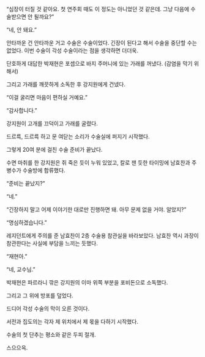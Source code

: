 “심장이 터질 것 같아요. 첫 연주회 때도 이 정도는 아니었던 것 같은데. 그냥 다음에 수술받으면 안 될까요?”

“네, 안 돼요.”

안타까운 건 안타까운 거고 수술은 수술이었다. 긴장이 된다고 해서 수술을 중단할 수는 없었다. 이번 수술이 각성 수술이라는 점을 생각하면 더더욱.

단호하게 대답한 박재현은 포셉으로 바지 주머니에 있는 가래를 꺼냈다. (감염을 막기 위해서)

그리고 가래를 깨끗하게 소독한 후 강지원에게 건넸다.

“이걸 굴리면 마음이 편하실 거예요.”

“감사합니다.”

강지원이 고개를 끄덕이고 가래를 굴렸다.

드르륵, 드르륵 하고 문 여닫는 소리가 수술실에 퍼지기 시작했다.

그렇게 20여 분에 걸친 수술 준비가 끝났다.

수면 마취를 한 강지원은 쥐 죽은 듯이 누워 있었고, 칼로 잰 듯한 타이밍에 남효찬과 주병수가 수술방에 합류했다.

“준비는 끝났지?”

“네.”

“긴장하지 말고 어제 이야기한 대로만 진행하면 돼. 아무 문제 없을 거야. 알았지?”

“명심하겠습니다.”

레지던트에게 주의를 준 남효찬이 2층 수술용 참관실을 바라보았다. 남효찬 역시 과장이 참관한다는 사실에 부담을 느끼는 듯했다.

“재현아.”

“네, 교수님.”

박재현은 파르라니 깎은 강지원의 이마 위쪽 부분을 포비돈으로 소독했다.

그리고 그 위에 방포를 덮었다.

드디어 각성 수술의 막이 오른 것이다.

서전과 집도의는 각자 제 위치에서 제 몫을 다하기 시작했다.

수술의 첫 단추는 평소와 같은 두피 절개.

스으으윽.